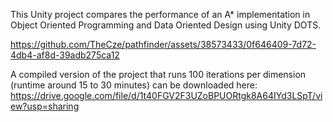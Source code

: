 This Unity project compares the performance of an A* implementation in Object Oriented Programming and Data Oriented Design using Unity DOTS.



https://github.com/TheCze/pathfinder/assets/38573433/0f646409-7d72-4db4-af8d-39adb275ca12

A compiled version of the project that runs 100 iterations per dimension (runtime around 15 to 30 minutes) can be downloaded here:
https://drive.google.com/file/d/1t40FGV2F3UZoBPUORtgk8A64IYd3LSpT/view?usp=sharing
